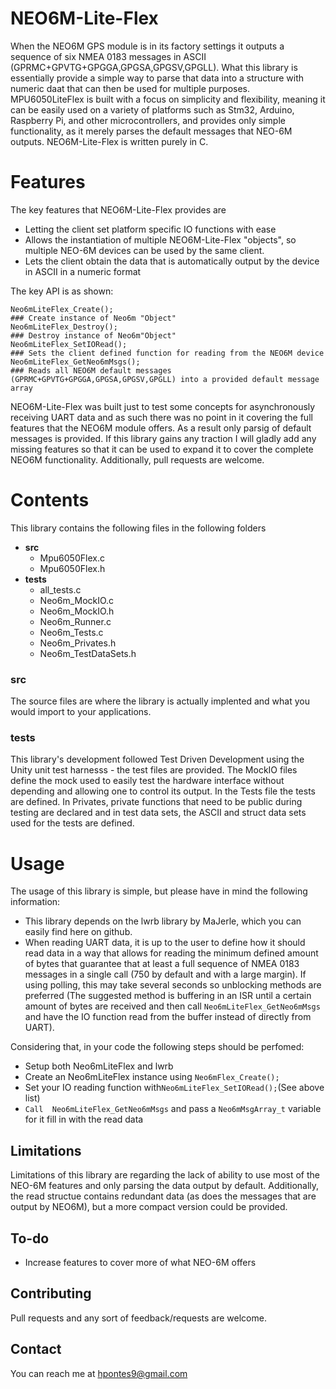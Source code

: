 # NEO6M-Lite-Flex
  
When the NEO6M GPS module is in its factory settings it outputs a sequence of six  NMEA 0183 messages in ASCII (GPRMC+GPVTG+GPGGA,GPGSA,GPGSV,GPGLL). What this library is essentially provide a simple way to parse that data into a structure with numeric daat that can then be used for multiple purposes.
MPU6050LiteFlex is built with a focus on simplicity and flexibility, meaning it can be easily used on a variety of platforms such as Stm32, Arduino, Raspberry Pi, and other microcontrollers, and provides only simple functionality, as it merely parses the default messages that NEO-6M outputs.
NEO6M-Lite-Flex is written purely in C.
# Features
The key features that NEO6M-Lite-Flex provides are
 - Letting the client set platform specific IO functions with ease
 - Allows the instantiation of multiple NEO6M-Lite-Flex "objects", so multiple NEO-6M devices can be used by the same client.
 - Lets the client obtain the data that is automatically output by the device in ASCII in a numeric format

The key API is as shown:

    Neo6mLiteFlex_Create();
    ### Create instance of Neo6m "Object"
    Neo6mLiteFlex_Destroy();
    ### Destroy instance of Neo6m"Object"
    Neo6mLiteFlex_SetIORead();
    ### Sets the client defined function for reading from the NEO6M device
    Neo6mLiteFlex_GetNeo6mMsgs();
    ### Reads all NEO6M default messages (GPRMC+GPVTG+GPGGA,GPGSA,GPGSV,GPGLL) into a provided default message array

NEO6M-Lite-Flex was built just to test some concepts for asynchronously receiving UART data and as such there was no point in it covering the full features that the NEO6M module offers. As a result only parsig of default messages is provided. If this library gains any traction I will gladly add any missing features so that it can be used to expand it to cover the complete NEO6M functionality. Additionally, pull requests are welcome.
# Contents
This library contains the following files in the following folders

 - **src**
	 - Mpu6050Flex.c
	 - Mpu6050Flex.h
 - **tests**
	 - all_tests.c
	 - Neo6m_MockIO.c
	 - Neo6m_MockIO.h
	 - Neo6m_Runner.c
	 - Neo6m_Tests.c
	 - Neo6m_Privates.h
	 - Neo6m_TestDataSets.h

### src
The source files are where the library is actually implented and what you would import to your applications.
### tests
This library's development followed Test Driven Development using the Unity unit test harnesss - the test files are provided. The MockIO files define the mock used to easily test the hardware interface without depending and allowing one to control its output. In the Tests file the tests are defined. In Privates, private functions that need to be public during testing are declared and in test data sets, the ASCII and struct data sets used for the tests are defined.
# Usage
The usage of this library is simple, but please have in mind the following information: 

 - This library depends on the lwrb library by MaJerle, which you can easily find here on github.
 - When reading UART data, it is up to the user to define how it should read data in a way that allows for reading the minimum defined amount of bytes that guarantee that at least a full sequence of NMEA 0183 messages in a single call (750 by default and with a large margin). If using polling, this may take several seconds so unblocking methods are preferred (The suggested method is buffering in an ISR until a certain amount of bytes are received and then call `Neo6mLiteFlex_GetNeo6mMsgs` and have the IO function read from the buffer instead of directly from UART).

Considering that, in your code the following steps should be perfomed:

 - Setup both Neo6mLiteFlex and lwrb
 - Create an Neo6mLiteFlex instance using `Neo6mFlex_Create();`
 - Set your IO reading function with`Neo6mLiteFlex_SetIORead();`(See above list)
 - `Call  Neo6mLiteFlex_GetNeo6mMsgs` and pass a `Neo6mMsgArray_t` variable for it fill in with the read data

## Limitations
Limitations of this library are regarding the lack of ability to use most of the NEO-6M features and only parsing the data output by default. 
Additionally, the read structue contains redundant data (as does the messages that are output by NEO6M), but a more compact version could be provided.
## To-do
 - Increase features to cover more of what NEO-6M offers
## Contributing
Pull requests and any sort of feedback/requests are welcome.
## Contact
You can reach me at hpontes9@gmail.com